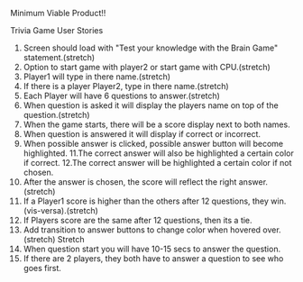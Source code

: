 Minimum Viable Product!!

Trivia Game 
User Stories
1. Screen should load with "Test your knowledge with the Brain Game" statement.(stretch)
2. Option to start game with player2 or start game with CPU.(stretch)
3. Player1 will type in there name.(stretch)
4. If there is a player Player2,  type in there name.(stretch)
5. Each Player will have 6 questions to answer.(stretch)
6. When question is asked it will display the players name on top of the question.(stretch)
7. When the game starts, there will be a score display next to both names.
8. When question is answered it will display if correct or incorrect.
9. When possible answer is clicked, possible answer button will become highlighted.
11.The correct answer will also be highlighted a certain color if correct.
12.The correct answer will be highlighted a certain color if not chosen.
13. After the answer is chosen, the score will reflect the right answer.(stretch)
14. If a Player1 score is higher than the others after 12 questions, they win.(vis-versa).(stretch)
15. If Players score are the same after 12 questions, then its a tie.
16. Add transition to answer buttons to change color when hovered over.(stretch)
Stretch
1. When question start you will have 10-15 secs to answer the question.
3. If there are 2 players, they both have to answer a question to see who goes first.